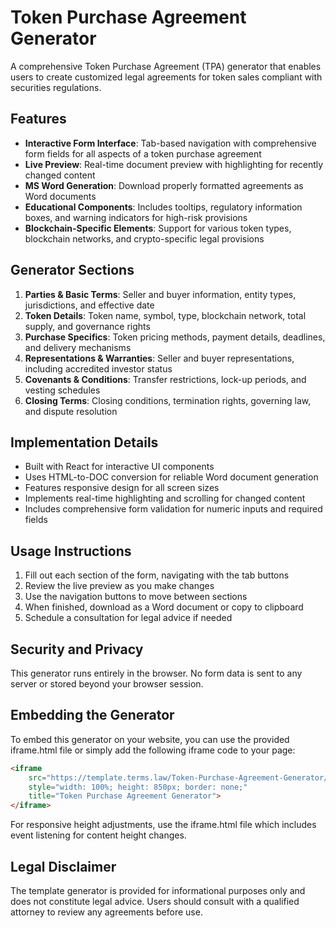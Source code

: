 # Token Purchase Agreement Generator

A comprehensive Token Purchase Agreement (TPA) generator that enables users to create customized legal agreements for token sales compliant with securities regulations.

## Features

- **Interactive Form Interface**: Tab-based navigation with comprehensive form fields for all aspects of a token purchase agreement
- **Live Preview**: Real-time document preview with highlighting for recently changed content
- **MS Word Generation**: Download properly formatted agreements as Word documents
- **Educational Components**: Includes tooltips, regulatory information boxes, and warning indicators for high-risk provisions
- **Blockchain-Specific Elements**: Support for various token types, blockchain networks, and crypto-specific legal provisions

## Generator Sections

1. **Parties & Basic Terms**: Seller and buyer information, entity types, jurisdictions, and effective date
2. **Token Details**: Token name, symbol, type, blockchain network, total supply, and governance rights
3. **Purchase Specifics**: Token pricing methods, payment details, deadlines, and delivery mechanisms
4. **Representations & Warranties**: Seller and buyer representations, including accredited investor status
5. **Covenants & Conditions**: Transfer restrictions, lock-up periods, and vesting schedules
6. **Closing Terms**: Closing conditions, termination rights, governing law, and dispute resolution

## Implementation Details

- Built with React for interactive UI components
- Uses HTML-to-DOC conversion for reliable Word document generation
- Features responsive design for all screen sizes
- Implements real-time highlighting and scrolling for changed content
- Includes comprehensive form validation for numeric inputs and required fields

## Usage Instructions

1. Fill out each section of the form, navigating with the tab buttons
2. Review the live preview as you make changes
3. Use the navigation buttons to move between sections
4. When finished, download as a Word document or copy to clipboard
5. Schedule a consultation for legal advice if needed

## Security and Privacy

This generator runs entirely in the browser. No form data is sent to any server or stored beyond your browser session.

## Embedding the Generator

To embed this generator on your website, you can use the provided iframe.html file or simply add the following iframe code to your page:

```html
<iframe 
    src="https://template.terms.law/Token-Purchase-Agreement-Generator/" 
    style="width: 100%; height: 850px; border: none;"
    title="Token Purchase Agreement Generator">
</iframe>
```

For responsive height adjustments, use the iframe.html file which includes event listening for content height changes.

## Legal Disclaimer

The template generator is provided for informational purposes only and does not constitute legal advice. Users should consult with a qualified attorney to review any agreements before use.